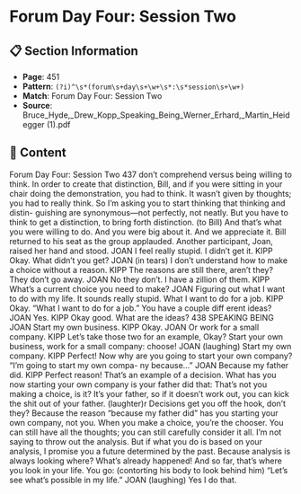 # Forum Day Four: Session Two

## 📋 Section Information

- **Page**: 451
- **Pattern**: `(?i)^\s*(forum\s+day\s+\w+\s*:\s*session\s+\w+)`
- **Match**: Forum Day Four: Session Two
- **Source**: Bruce_Hyde,_Drew_Kopp_Speaking_Being_Werner_Erhard,_Martin_Heidegger (1).pdf

## 📄 Content

Forum Day Four: Session Two
437
don’t comprehend versus being willing to think. In order to create that distinction, Bill, and
if you were sitting in your chair doing the demonstration, you had to think. It wasn’t given by
thoughts; you had to really think. So I’m asking you to start thinking that thinking and distin-
guishing are synonymous—not perfectly, not neatly. But you have to think to get a distinction,
to bring forth distinction.
(to Bill)
And that’s what you were willing to do. And you were big about it. And we appreciate it.
Bill returned to his seat as the group applauded. Another participant, Joan, raised her hand and
stood.
JOAN
I feel really stupid. I didn’t get it.
KIPP
Okay. What didn’t you get?
JOAN (in tears)
I don’t understand how to make a choice without a reason.
KIPP
The reasons are still there, aren’t they? They don’t go away.
JOAN
No they don’t. I have a zillion of them.
KIPP
What’s a current choice you need to make?
JOAN
Figuring out what I want to do with my life. It sounds really stupid. What I want to do for a job.
KIPP
Okay. “What I want to do for a job.” You have a couple diff erent ideas?
JOAN
Yes.
KIPP
Okay good. What are the ideas?
438
SPEAKING BEING
JOAN
Start my own business.
KIPP
Okay.
JOAN
Or work for a small company.
KIPP
Let’s take those two for an example, Okay? Start your own business, work for a small company:
choose!
JOAN (laughing)
Start my own company.
KIPP
Perfect! Now why are you going to start your own company? “I’m going to start my own compa-
ny because...”
JOAN
Because my father did.
KIPP
Perfect reason! That’s an example of a decision. What has you now starting your own company
is your father did that: That’s not you making a choice, is it? It’s your father, so if it doesn’t work
out, you can kick the shit out of your father.
(laughter)r
Decisions get you off  the hook, don’t they? Because the reason “because my father did” has you
starting your own company, not you. When you make a choice, you’re the chooser. You can
still have all the thoughts; you can still carefully consider it all. I’m not saying to throw out the
analysis. But if what you do is based on your analysis, I promise you a future determined by
the past. Because analysis is always looking where? What’s already happened! And so far, that’s
where you look in your life. You go:
(contorting his body to look behind him)
“Let’s see what’s possible in my life.”
JOAN (laughing)
Yes I do that.